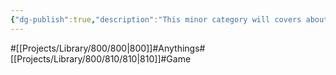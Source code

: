 ```yaml
---
{"dg-publish":true,"description":"This minor category will covers about game. Not just playing,  many games requried programming knowledge. what i mean that.","permalink":"/projects/library/800/810/810/","dgPassFrontmatter":true,"noteIcon":"0","created":"2024-02-25T02:02:46.247+09:00","updated":"2024-04-19T19:43:56.831+09:00"}
---
```


#[[Projects/Library/800/800\|800]]#Anythings#[[Projects/Library/800/810/810\|810]]#Game











